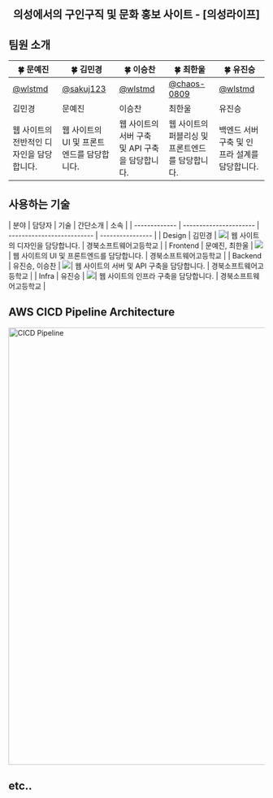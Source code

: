 <div align="center">
  <h2>의성에서의 구인구직 및 문화 홍보 사이트 - [의성라이프]</h2>
</div>

## 팀원 소개
<table align=center>
    <thead>
        <tr>
            <th style="text-align:center;" >🍀 문예진</th>
            <th style="text-align:center;" >🍀 김민경</th>
            <th style="text-align:center;" >🍀 이승찬</th>
            <th style="text-align:center;" >🍀 최한울</th>
            <th style="text-align:center;" >🍀 유진승</th>
        </tr>
    </thead>
    <tbody>
      <tr>
        <td><a href="https://github.com/wlstmd">@wlstmd</a></td>
        <td><a href="https://github.com/sakuj123">@sakuj123</a></td>
        <td><a href="https://github.com/wlstmd">@wlstmd</a></td>
        <td><a href="https://github.com/chaos-0809">@chaos-0809</a></td>
        <td><a href="https://github.com/wlstmd">@wlstmd</a></td>
      </tr>
          <td>김민경</td>  
          <td>문예진</td>
          <td>이승찬</td>
          <td>최한울</td>
          <td>유진승</td>
      </tr>
      <tr>
          <td width="200">웹 사이트의 전반적인 디자인을 담당합니다.</td>
          <td width="200">웹 사이트의 UI 및 프론트엔드를 담당합니다.</td>
          <td width="200">웹 사이트의 서버 구축 및 API 구축을 담당합니다.</td>
          <td width="200">웹 사이트의 퍼블리싱 및 프론트엔드를 담당합니다.</td>
          <td width="200">백엔드 서버 구축 및 인프라 설계를 담당합니다.</td>
      </tr>
    </tbody>
</table>


## 사용하는 기술

| 분야 | 담당자 | 기술 | 간단소개 | 소속 |
| ------------- | ---------------------- | -------------------------- | ---------------- |
| Design  | 김민경 | <img src="https://img.shields.io/badge/figma-F24E1E?style=flat-square&logo=figma&logoColor=white"/>| 웹 사이트의 디자인을 담당합니다. | 경북소프트웨어고등학교 |
| Frontend | 문예진, 최한울 | <img src="https://img.shields.io/badge/React-61DAFB?style=flat-square&logo=React&logoColor=white"/>| 웹 사이트의 UI 및 프론트엔드를 담당합니다. | 경북소프트웨어고등학교 |
| Backend | 유진승, 이승찬 | <img src="https://img.shields.io/badge/NestJS-E0234E?style=flat-square&logo=NestJS&logoColor=white"/>| 웹 사이트의 서버 및 API 구축을 담당합니다. | 경북소프트웨어고등학교 |
| Infra | 유진승 | <img src="https://img.shields.io/badge/AWS-000000?style=flat-square&logo=AmazonAWS&logoColor=white"/>| 웹 사이트의 인프라 구축을 담당합니다. | 경북소프트웨어고등학교 |

## AWS CICD Pipeline Architecture

<img width="861" alt="CICD Pipeline" src="https://github.com/gbsw-apd/.github/assets/127307160/5bf2a259-c011-4738-b967-d16b83291677">

## etc..
